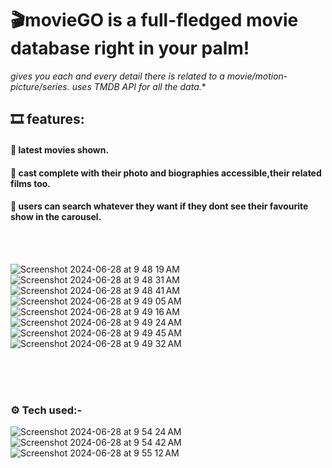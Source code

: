 # 🎬movieGO is a full-fledged movie database right in your palm!

*gives you each and every detail there is related to a movie/motion-picture/series.
uses TMDB API for all the data.**

## 🎞️ features:
#### 🍿  latest movies shown.
#### 🍿  cast complete with their photo and biographies accessible,their related films too.
#### 🍿  users can search whatever they want if they dont see their favourite show in the carousel.
<br>
<br>

![Screenshot 2024-06-28 at 9 48 19 AM](https://github.com/Ashtrobuff/MovieGO.iOS/assets/93227004/8b0fb2e5-cfa3-434f-8533-73113b058a69)
![Screenshot 2024-06-28 at 9 48 31 AM](https://github.com/Ashtrobuff/MovieGO.iOS/assets/93227004/0e64589d-f66f-4d5f-b89f-42a2ed4c2054)
![Screenshot 2024-06-28 at 9 48 41 AM](https://github.com/Ashtrobuff/MovieGO.iOS/assets/93227004/e7ba156c-4499-4880-b867-d6c789c933ab)
![Screenshot 2024-06-28 at 9 49 05 AM](https://github.com/Ashtrobuff/MovieGO.iOS/assets/93227004/e3fb6966-3e82-418c-b197-33190ed6925c)
![Screenshot 2024-06-28 at 9 49 16 AM](https://github.com/Ashtrobuff/MovieGO.iOS/assets/93227004/efc6f521-4770-4866-90b1-1320bb39eda9)
![Screenshot 2024-06-28 at 9 49 24 AM](https://github.com/Ashtrobuff/MovieGO.iOS/assets/93227004/d13744bf-8521-4fe4-a590-4a2a127d8a70)
![Screenshot 2024-06-28 at 9 49 45 AM](https://github.com/Ashtrobuff/MovieGO.iOS/assets/93227004/fdc8b9af-a90e-4d2c-85d6-019b3c14ef10)
![Screenshot 2024-06-28 at 9 49 32 AM](https://github.com/Ashtrobuff/MovieGO.iOS/assets/93227004/95ab0343-8eea-476f-9335-3b50e8ae35f4)

<br>
<br>
<br>

### ⚙️ Tech used:-

![Screenshot 2024-06-28 at 9 54 24 AM](https://github.com/Ashtrobuff/MovieGO.iOS/assets/93227004/dd38a825-cabc-4cc8-b221-da71e2595506)
![Screenshot 2024-06-28 at 9 54 42 AM](https://github.com/Ashtrobuff/MovieGO.iOS/assets/93227004/0c5380d1-1255-4837-80c0-5ef6cb56ee8d)
![Screenshot 2024-06-28 at 9 55 12 AM](https://github.com/Ashtrobuff/MovieGO.iOS/assets/93227004/9ee81fb9-47f6-4b83-a650-c36998d6fb62)
